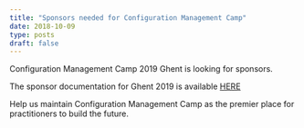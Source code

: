 ```yaml
---
title: "Sponsors needed for Configuration Management Camp"
date: 2018-10-09
type: posts
draft: false
---
```


Configuration Management Camp 2019 Ghent is looking for sponsors.

The sponsor documentation for Ghent 2019 is available [HERE](https://cfgmgmtcamp.eu/files/sponsordoc.pdf)

Help us maintain Configuration Management Camp as the premier place for practitioners to build the future.

